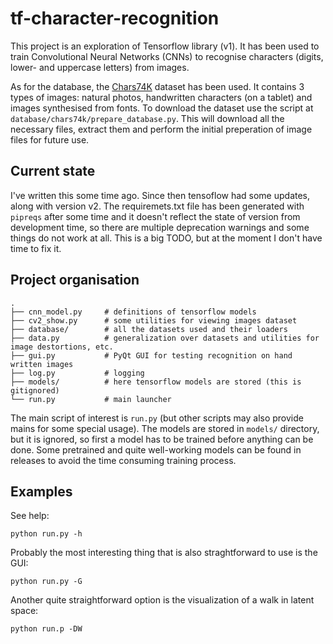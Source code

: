 # tf-character-recognition

This project is an exploration of Tensorflow library (v1). 
It has been used to train Convolutional Neural Networks (CNNs) to recognise characters (digits, lower- and uppercase letters)
from images. 

As for the database, the [Chars74K](http://www.ee.surrey.ac.uk/CVSSP/demos/chars74k/) dataset has been used.
It contains 3 types of images: natural photos, handwritten characters (on a tablet) and images synthesised from fonts.
To download the dataset use the script at `database/chars74k/prepare_database.py`. 
This will download all the necessary files, extract them and perform the initial preperation of image files for future use.

## Current state

I've written this some time ago. Since then tensoflow had some updates, along with version v2. 
The requiremets.txt file has been generated with `pipreqs` after some time 
and it doesn't reflect the state of version from development time,
so there are multiple deprecation warnings and some things do not work at all.
This is a  big TODO, but at the moment I don't have time to fix it.

## Project organisation

```
.
├── cnn_model.py     # definitions of tensorflow models
├── cv2_show.py      # some utilities for viewing images dataset
├── database/        # all the datasets used and their loaders
├── data.py          # generalization over datasets and utilities for image destortions, etc.
├── gui.py           # PyQt GUI for testing recognition on hand written images
├── log.py           # logging
├── models/          # here tensorflow models are stored (this is gitignored)
└── run.py           # main launcher
```

The main script of interest is `run.py` (but other scripts may also provide mains for some special usage).
The models are stored in `models/` directory, but it is ignored, so first a model has to be trained before anything can be done.
Some pretrained and quite well-working models can be found in releases to avoid the time consuming training process.

## Examples 

See help:
```
python run.py -h
```

Probably the most interesting thing that is also straghtforward to use is the GUI:
```
python run.py -G
```

Another quite straightforward option is the visualization of a walk in latent space:
```
python run.p -DW
```
